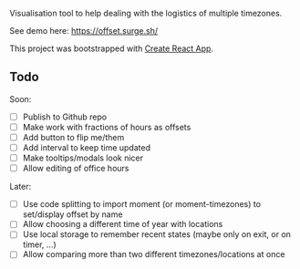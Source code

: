 Visualisation tool to help dealing with the logistics of multiple timezones. 

See demo here: https://offset.surge.sh/

This project was bootstrapped with [Create React App](https://github.com/facebook/create-react-app).

## Todo

Soon:
- [ ] Publish to Github repo
- [ ] Make work with fractions of hours as offsets
- [ ] Add button to flip me/them
- [ ] Add interval to keep time updated
- [ ] Make tooltips/modals look nicer
- [ ] Allow editing of office hours

Later:
- [ ] Use code splitting to import moment (or moment-timezones) to set/display offset by name
- [ ] Allow choosing a different time of year with locations
- [ ] Use local storage to remember recent states (maybe only on exit, or on timer, ...)
- [ ] Allow comparing more than two different timezones/locations at once
